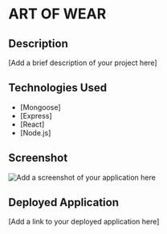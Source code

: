 # ART OF WEAR

## Description
[Add a brief description of your project here]

## Technologies Used
- [Mongoose]
- [Express]
- [React]
- [Node.js]

## Screenshot
![Add a screenshot of your application here](screenshot.png)

## Deployed Application
[Add a link to your deployed application here]
